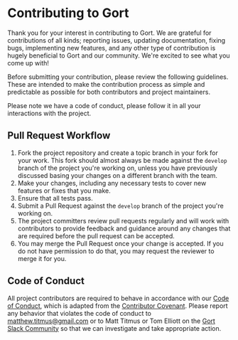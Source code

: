 # Contributing to Gort

Thank you for your interest in contributing to Gort. We are grateful for contributions of all kinds; reporting issues, updating documentation, fixing bugs, implementing new features, and any other type of contribution is hugely beneficial to Gort and our community. We're excited to see what you come up with!

Before submitting your contribution, please review the following guidelines. These are intended to make the contribution process as simple and predictable as possible for both contributors and project maintainers.

Please note we have a code of conduct, please follow it in all your interactions with the project.

## Pull Request Workflow

1. Fork the project repository and create a topic branch in your fork for your work. This fork should almost always be made against the `develop` branch of the project you're working on, unless you have previously discussed basing your changes on a different branch with the team.
2. Make your changes, including any necessary tests to cover new features or fixes that you make.
3. Ensure that all tests pass.
4. Submit a Pull Request against the `develop` branch of the project you're working on.
5. The project committers review pull requests regularly and will work with contributors to provide feedback and guidance around any changes that are required before the pull request can be accepted.
6. You may merge the Pull Request once your change is accepted. If you do not have permission to do that, you may request the reviewer to merge it for you.

## Code of Conduct

All project contributors are required to behave in accordance with our [Code of Conduct](https://github.com/getgort/gort/blob/master/CODE_OF_CONDUCT.md), which is adapted from the [Contributor Covenant](http://contributor-covenant.org/). Please report any behavior that violates the code of conduct to [matthew.titmus@gmail.com](mailto:matthew.titmus@gmail.com) or to Matt Titmus or Tom Elliott on the [Gort Slack Community](https://join.slack.com/t/getgort/shared_invite/zt-z1elsl5i-XvkiBPHqUOTDUUH1j9dSbg) so that we can investigate and take appropriate action.
